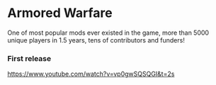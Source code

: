 # Armored Warfare
One of most popular mods ever existed in the game, more than 5000 unique players in 1.5 years, tens of contributors and funders!

### First release
https://www.youtube.com/watch?v=vp0gwSQSQGI&t=2s
